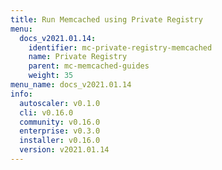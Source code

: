 ```yaml
---
title: Run Memcached using Private Registry
menu:
  docs_v2021.01.14:
    identifier: mc-private-registry-memcached
    name: Private Registry
    parent: mc-memcached-guides
    weight: 35
menu_name: docs_v2021.01.14
info:
  autoscaler: v0.1.0
  cli: v0.16.0
  community: v0.16.0
  enterprise: v0.3.0
  installer: v0.16.0
  version: v2021.01.14
---
```



